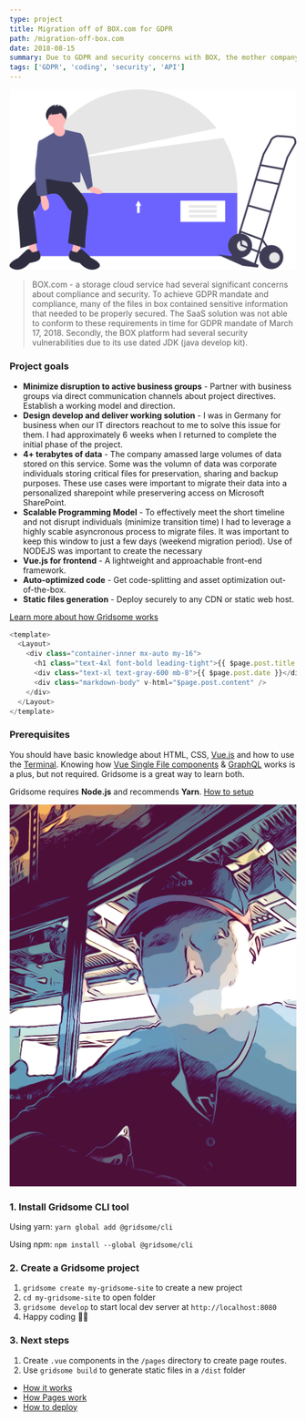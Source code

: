 ```yaml
---
type: project
title: Migration off of BOX.com for GDPR
path: /migration-off-box.com
date: 2018-08-15
summary: Due to GDPR and security concerns with BOX, the mother company demanded our LoB to cease or face fines. Using the BOX API service, I was able to create a scalable process to move all company data successfully from box.com to Microsoft's O365 onedrive.com solution.
tags: ['GDPR', 'coding', 'security', 'API']
---
```


![background](../static/zenHeavyBox.svg)

> BOX.com - a storage cloud service had several significant concerns about compliance and security. To achieve GDPR mandate and compliance, many of the files in box contained sensitive information that needed to be properly secured. The SaaS solution was not able to conform to these requirements in time for GDPR mandate of March 17, 2018. Secondly, the BOX platform had several security vulnerabilities due to its use dated JDK (java develop kit).

### Project goals

- **Minimize disruption to active business groups** - Partner with business groups via direct communication channels about project directives. Establish a working model and direction.
- **Design develop and deliver working solution** - I was in Germany for business when our IT directors reachout to me to solve this issue for them. I had approximately 6 weeks when I returned to complete the initial phase of the project.
- **4+ terabytes of data** - The company amassed large volumes of data stored on this service. Some was the volumn of data was corporate individuals storing critical files for preservation, sharing and backup purposes. These use cases were important to migrate their data into a personalized sharepoint while preservering access on Microsoft SharePoint.
- **Scalable Programming Model** - To effectively meet the short timeline and not disrupt individuals (minimize transition time) I had to leverage a highly scable asyncronous process to migrate files. It was important to keep this window to just a few days (weekend migration period). Use of NODEJS was important to create the necessary 
- **Vue.js for frontend** - A lightweight and approachable front-end framework.
- **Auto-optimized code** - Get code-splitting and asset optimization out-of-the-box.
- **Static files generation** - Deploy securely to any CDN or static web host.

[Learn more about how Gridsome works](/docs/how-it-works)

```js
<template>
  <Layout>
    <div class="container-inner mx-auto my-16">
      <h1 class="text-4xl font-bold leading-tight">{{ $page.post.title }}</h1>
      <div class="text-xl text-gray-600 mb-8">{{ $page.post.date }}</div>
      <div class="markdown-body" v-html="$page.post.content" />
    </div>
  </Layout>
</template>
```


### Prerequisites
You should have basic knowledge about HTML, CSS, [Vue.js](https://vuejs.org) and how to use the [Terminal](https://www.linode.com/docs/tools-reference/tools/using-the-terminal/). Knowing how [Vue Single File components](https://vuejs.org/v2/guide/single-file-components.html) & [GraphQL](https://www.graphql.com/) works is a plus, but not required. Gridsome is a great way to learn both.

Gridsome requires **Node.js** and recommends **Yarn**. [How to setup](/docs/prerequisites)

![background](./images/onlyOne.jpeg)

### 1. Install Gridsome CLI tool

Using yarn:
`yarn global add @gridsome/cli`

Using npm:
`npm install --global @gridsome/cli`

### 2. Create a Gridsome project

1. `gridsome create my-gridsome-site` to create a new project </li>
2. `cd my-gridsome-site` to open folder
3. `gridsome develop` to start local dev server at `http://localhost:8080`
4. Happy coding 🎉🙌

### 3. Next steps

1. Create `.vue` components in the `/pages` directory to create page routes.
2. Use `gridsome build` to generate static files in a `/dist` folder


- [How it works](/docs/how-it-works)
- [How Pages work](/docs/pages)
- [How to deploy](/docs/deployment)
